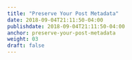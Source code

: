 ```yaml
---
title: "Preserve Your Post Metadata"
date: 2018-09-04T21:11:50-04:00
publishdate: 2018-09-04T21:11:50-04:00
anchor: preserve-your-post-metadata
weight: 03
draft: false
---
```

